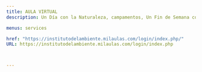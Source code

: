 ```yaml
---
title: AULA VIRTUAL
description: Un Día con la Naturaleza, campamentos, Un Fin de Semana con la Naturaleza y más eventos para grupos.

menus: services

href: "https://institutodelambiente.milaulas.com/login/index.php/"
URL: https://institutodelambiente.milaulas.com/login/index.php



---
```

